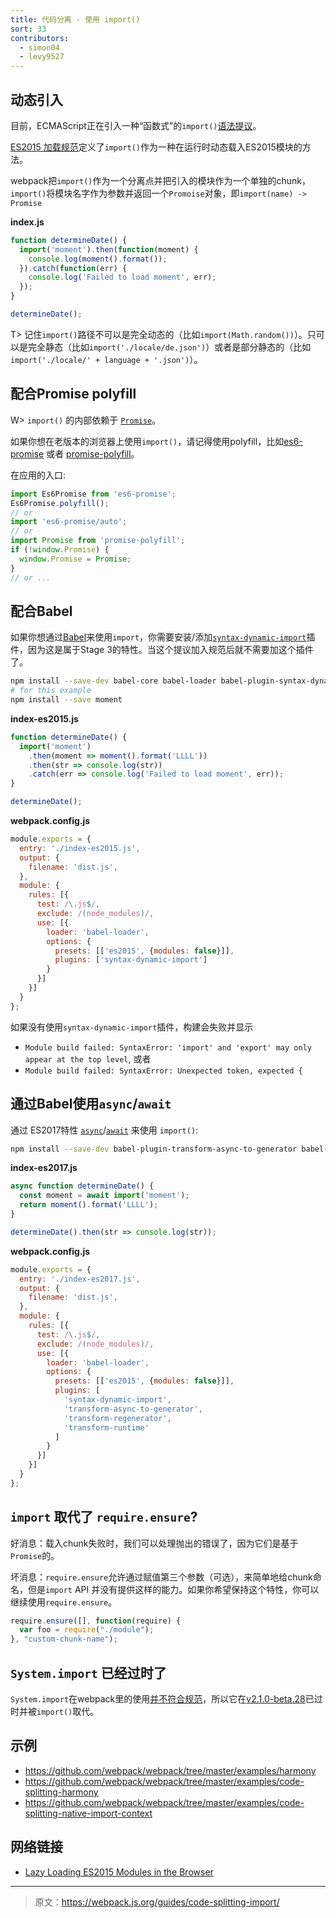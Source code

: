 ```yaml
---
title: 代码分离 - 使用 import()
sort: 33
contributors:
  - simon04
  - levy9527
---
```


## 动态引入

目前，ECMAScript正在引入一种“函数式”的`import()`[语法提议](https://github.com/tc39/proposal-dynamic-import)。

[ES2015 加载规范](https://whatwg.github.io/loader/)定义了`import()`作为一种在运行时动态载入ES2015模块的方法。

webpack把`import()`作为一个分离点并把引入的模块作为一个单独的chunk，`import()`将模块名字作为参数并返回一个`Promoise`对象，即`import(name) -> Promise`

**index.js**
```javascript
function determineDate() {
  import('moment').then(function(moment) {
    console.log(moment().format());
  }).catch(function(err) {
    console.log('Failed to load moment', err);
  });
}

determineDate();
```
T> 记住`import()`路径不可以是完全动态的（比如`import(Math.random())`）。只可以是完全静态（比如`import('./locale/de.json')`）或者是部分静态的（比如`import('./locale/' + language + '.json')`）。

## 配合Promise polyfill

W> `import()` 的内部依赖于 [`Promise`](https://developer.mozilla.org/en-US/docs/Web/JavaScript/Reference/Global_Objects/Promise)。

如果你想在老版本的浏览器上使用`import()`，请记得使用polyfill，比如[es6-promise](https://github.com/stefanpenner/es6-promise) 或者 [promise-polyfill](https://github.com/taylorhakes/promise-polyfill)。

在应用的入口:
```javascript
import Es6Promise from 'es6-promise';
Es6Promise.polyfill();
// or
import 'es6-promise/auto';
// or
import Promise from 'promise-polyfill';
if (!window.Promise) {
  window.Promise = Promise;
}
// or ...
```

## 配合Babel

如果你想通过[Babel](http://babeljs.io/)来使用`import`，你需要安装/添加[`syntax-dynamic-import`](http://babeljs.io/docs/plugins/syntax-dynamic-import/)插件，因为这是属于Stage 3的特性。当这个提议加入规范后就不需要加这个插件了。

```bash
npm install --save-dev babel-core babel-loader babel-plugin-syntax-dynamic-import babel-preset-es2015
# for this example
npm install --save moment
```

**index-es2015.js**
```javascript
function determineDate() {
  import('moment')
    .then(moment => moment().format('LLLL'))
    .then(str => console.log(str))
    .catch(err => console.log('Failed to load moment', err));
}

determineDate();
```

**webpack.config.js**
```javascript
module.exports = {
  entry: './index-es2015.js',
  output: {
    filename: 'dist.js',
  },
  module: {
    rules: [{
      test: /\.js$/,
      exclude: /(node_modules)/,
      use: [{
        loader: 'babel-loader',
        options: {
          presets: [['es2015', {modules: false}]],
          plugins: ['syntax-dynamic-import']
        }
      }]
    }]
  }
};
```

如果没有使用`syntax-dynamic-import`插件，构建会失败并显示
* `Module build failed: SyntaxError: 'import' and 'export' may only appear at the top level`, 或者
* `Module build failed: SyntaxError: Unexpected token, expected {`

## 通过Babel使用`async`/`await`

通过 ES2017特性 [`async`](https://developer.mozilla.org/en-US/docs/Web/JavaScript/Reference/Statements/async_function)/[`await`](https://developer.mozilla.org/en-US/docs/Web/JavaScript/Reference/Operators/await) 来使用 `import()`:

```bash
npm install --save-dev babel-plugin-transform-async-to-generator babel-plugin-transform-regenerator babel-plugin-transform-runtime
```

**index-es2017.js**
```javascript
async function determineDate() {
  const moment = await import('moment');
  return moment().format('LLLL');
}

determineDate().then(str => console.log(str));
```

**webpack.config.js**
```javascript
module.exports = {
  entry: './index-es2017.js',
  output: {
    filename: 'dist.js',
  },
  module: {
    rules: [{
      test: /\.js$/,
      exclude: /(node_modules)/,
      use: [{
        loader: 'babel-loader',
        options: {
          presets: [['es2015', {modules: false}]],
          plugins: [
            'syntax-dynamic-import',
            'transform-async-to-generator',
            'transform-regenerator',
            'transform-runtime'
          ]
        }
      }]
    }]
  }
};
```

## `import` 取代了 `require.ensure`?

好消息：载入chunk失败时，我们可以处理抛出的错误了，因为它们是基于`Promise`的。

坏消息：`require.ensure`允许通过赋值第三个参数（可选），来简单地给chunk命名，但是`import` API 并没有提供这样的能力。如果你希望保持这个特性，你可以继续使用`require.ensure`。

```javascript
require.ensure([], function(require) {
  var foo = require("./module");
}, "custom-chunk-name");
```

## `System.import` 已经过时了

`System.import`在webpack里的使用[并不符合规范](https://github.com/webpack/webpack/issues/2163)，所以它在[v2.1.0-beta.28](https://github.com/webpack/webpack/releases/tag/v2.1.0-beta.28)已过时并被`import()`取代。

## 示例
* https://github.com/webpack/webpack/tree/master/examples/harmony
* https://github.com/webpack/webpack/tree/master/examples/code-splitting-harmony
* https://github.com/webpack/webpack/tree/master/examples/code-splitting-native-import-context

## 网络链接
* [Lazy Loading ES2015 Modules in the Browser](https://dzone.com/articles/lazy-loading-es2015-modules-in-the-browser)

***

> 原文：https://webpack.js.org/guides/code-splitting-import/

